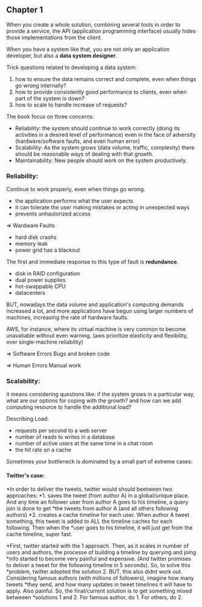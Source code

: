 ## Chapter 1

When you create a whole solution, combining several tools in order to provide a service, the API (application programming interface) usually hides those implementations from the client. 

When you have a system like that, you are not only an application developer, but also a **data system designer**.

Trick questions related to developing a data system:
1. how to ensure the data remains correct and complete, even when things go wrong internally?
2. how to provide consistently good performance to clients, even when part of the system is down?
3. how to scale to handle increase of requests?


The book focus on three concerns:
- Reliability: the system should continue to work correctly (doing its activities in a desired level of performance) even in the face of adversity (hardware/software faults, and even human error)
- Scalability: As the system grows (data volume, traffic, complexity) there should be reasonable ways of dealing with that growth.
- Maintainability: New people should work on the system productively.


### Reliability:
Continue to work properly, even when things go wrong.

- the application performs what the user expects
- it can tolerate the user making mistakes or acting in unexpected ways
- prevents unhautorized access


=> Wardware Faults
- hard disk crashs
- memory leak
- power grid has a blackout

The first and immediate response to this type of fault is **redundance**.
  - disk in RAID configuration
  - dual power supplies
  - hot-swappable CPU
  - datacenters

BUT, nowadays the data volume and application's computing demands increased a lot, and more applications have begun using larger numbers of machines, increasing the rate of hardware faults.

AWS, for instance, where its virtual machine is very common to become unavaliable without even warning.
(aws prioritize elasticity and flexibility, over single-machine reliability)



=> Software Errors
Bugs and broken code

=> Human Errors
Manual work


### Scalability:
it means considering questions like: if the system grows in a particular way, what are our options for coping with the growth? and how can we add computing resource to handle the additional load?

Describing Load:
  - requests per second to a web server
  - number of reads to writes in a database
  - number of active users at the same time in a chat room
  - the hit rate on a cache

Sometimes your bottleneck is dominated by a small part of extreme cases:
#### Twitter's case:
*In order to deliver the tweets, twitter would should beetween two approaches:
*1. saves the tweet (from author A) in a global/unique place. And any time an follower user from author A goes to his timeline, a query join is done to get *the tweets from author A (and all others following authors)
*2. creates a cache timeline for each user. When author A tweet something, this tweet is added to ALL the timeline caches for each following. Then when the *user goes to his timeline, it will just get from the cache timeline, super fast.

*First, twitter started with the 1 approach. Then, as it scales in number of users and authors, the processe of building a timeline by querying and joing *info started to become very painful and expensive. (And twitter promises to deliver a tweet for the following timeline in 5 seconds). So, to solve this *problem, twitter adopted the solution 2. BUT, this also didnt work out. Considering famous authors (with millions of followers), imagine how many tweets *they send, and how many updates in tweet timelines it will have to apply. Also painful. So, the final/current solution is to get something mixed betweeen *solutions 1 and 2. For famous author, do 1. For others, do 2.



